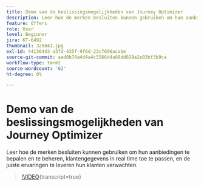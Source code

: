 ```yaml
---
title: Demo van de beslissingsmogelijkheden van Journey Optimizer
description: Leer hoe de merken besluiten kunnen gebruiken om hun aanbiedingen te bepalen en te beheren, klantengegevens in real time toe te passen, en de juiste ervaringen te leveren hun klanten verwachten.
feature: Offers
role: User
level: Beginner
jira: KT-6492
thumbnail: 326841.jpg
exl-id: 44136443-a3fd-435f-9f6d-23c7696acabe
source-git-commit: aad0b70a4d4a4c5566d4a08dd029a2e03bf3b9ca
workflow-type: tm+mt
source-wordcount: '62'
ht-degree: 0%

---
```


# Demo van de beslissingsmogelijkheden van Journey Optimizer

Leer hoe de merken besluiten kunnen gebruiken om hun aanbiedingen te bepalen en te beheren, klantengegevens in real time toe te passen, en de juiste ervaringen te leveren hun klanten verwachten.

>[!VIDEO](https://video.tv.adobe.com/v/3451100?quality=12&learn=on){transcript=true}
